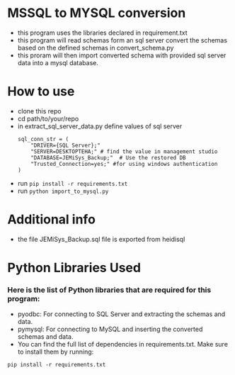 # MSSQL to MYSQL conversion

- this program uses the libraries declared in requirement.txt
- this program will read schemas form an sql server convert the schemas based on the defined schemas in convert_schema.py
- this proram will then import converted schema with provided sql server data into a mysql database.

# How to use

- clone this repo
- cd path/to/your/repo
- in extract_sql_server_data.py define values of sql server 
    ``` 
    sql_conn_str = (
        "DRIVER={SQL Server};"
        "SERVER=DESKTOPTEHA;" # find the value in management studio
        "DATABASE=JEMiSys_Backup;"  # Use the restored DB
        "Trusted_Connection=yes;" #for using windows authentication
    )
    ``` 
- run ```pip install -r requirements.txt```
- run ```python import_to_mysql.py```

# Additional info

- the file JEMiSys_Backup.sql file is exported from heidisql

# Python Libraries Used

### Here is the list of Python libraries that are required for this program:

- pyodbc: For connecting to SQL Server and extracting the schemas and data.
- pymysql: For connecting to MySQL and inserting the converted schemas and data.
- You can find the full list of dependencies in requirements.txt. Make sure to install them by running:

``` pip install -r requirements.txt ```